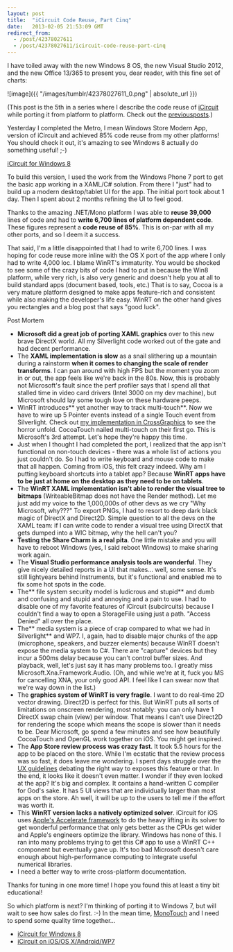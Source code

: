 ```yaml
---
layout: post
title:  "iCircuit Code Reuse, Part Cinq"
date:   2013-02-05 21:53:09 GMT
redirect_from:
  - /post/42378027611
  - /post/42378027611/icircuit-code-reuse-part-cinq
---
```




I have toiled away with the new Windows 8 OS, the new Visual Studio 2012, and the new Office 13/365 to present you, dear reader, with this fine set of charts:

![image]({{ "/images/tumblr/42378027611_0.png" | absolute_url }})

(This post is the 5th in a series where I describe the code reuse of [iCircuit](http://icircuitapp.com) while porting it from platform to platform. Check out the [previous](http://praeclarum.org/post/15789866032/icircuit-code-reuse-part-trois)[posts](http://praeclarum.org/post/31799384896/icircuit-code-reuse-the-fourth-edition).)

Yesterday I completed the Metro, I mean Windows Store Modern App, version of iCircuit and achieved 85% code reuse from my other platforms! You should check it out, it's amazing to see Windows 8 actually do something useful! ;-)

[iCircuit for Windows 8](http://apps.microsoft.com/windows/en-US/app/icircuit/4041b312-408b-4bea-9c16-c49529230173)

To build this version, I used the work from the Windows Phone 7 port to get the basic app working in a XAML/C# solution. From there I "just" had to build up a modern desktop/tablet UI for the app. The initial port took about 1 day. Then I spent about 2 months refining the UI to feel good.

Thanks to the amazing .NET/Mono platform I was able to **reuse 39,000** lines of code and had to **write 6,700 lines of platform dependent code**. These figures represent a **code reuse of 85%**. This is on-par with all my other ports, and so I deem it a success.

That said, I'm a little disappointed that I had to write 6,700 lines. I was hoping for code reuse more inline with the OS X port of the app where I only had to write 4,000 loc. I blame WinRT's immaturity. You would be shocked to see some of the crazy bits of code I had to put in because the Win8 platform, while very rich, is also very generic and doesn't help you at all to build standard apps (document based, tools, etc.) That is to say, Cocoa is a very mature platform designed to make apps feature-rich and consistent while also making the developer's life easy. WinRT on the other hand gives you rectangles and a blog post that says "good luck".

Post Mortem

* **Microsoft did a great job of porting XAML graphics** over to this new brave DirectX world. All my Silverlight code worked out of the gate and had decent performance.
* The **XAML implementation is slow** as a snail slithering up a mountain during a rainstorm **when it comes to changing the scale of render transforms**. I can pan around with high FPS but the moment you zoom in or out, the app feels like we're back in the 80s. Now, this is probably not Microsoft's fault since the perf profiler says that I spend all that stalled time in video card drivers (Intel 3000 on my dev machine), but Microsoft should lay some tough love on these hardware peeps.
* WinRT introduces** yet another way to track multi-touch**. Now we have to wire up 5 Pointer events instead of a single Touch event from Silverlight. Check out [my implementation in CrossGraphics](https://github.com/praeclarum/CrossGraphics/blob/master/src/XamlCanvas.cs#L345) to see the horror unfold. CocoaTouch nailed multi-touch on their first go. This is Microsoft's 3rd attempt. Let's hope they're happy this time.
* Just when I thought I had completed the port, I realized that the app isn't functional on non-touch devices - there was a whole list of actions you just couldn't do. So I had to write keyboard and mouse code to make that all happen. Coming from iOS, this felt crazy indeed. Why am I putting keyboard shortcuts into a tablet app? Because **WinRT apps have to be just at home on the desktop as they need to be on tablets**.
* The **WinRT XAML implementation isn't able to render the visual tree to bitmaps** (WriteableBitmap does not have the Render method). Let me just add my voice to the 1,000,000s of other devs as we cry "Why Microsoft, why???" To export PNGs, I had to resort to deep dark black magic of DirectX and Direct2D. Simple question to all the devs on the XAML team: if I can write code to render a visual tree using DirectX that gets dumped into a WIC bitmap, why the hell can't you?
* **Testing the Share Charm is a real pita**. One little mistake and you will have to reboot Windows (yes, I said reboot Windows) to make sharing work again.
* The **Visual Studio performance analysis tools are wonderful**. They give nicely detailed reports in a UI that makes... well, some sense. It's still lightyears behind Instruments, but it's functional and enabled me to fix some hot spots in the code.
* The** file system security model is ludicrous and stupid** and dumb and confusing and stupid and annoying and a pain to use. I had to disable one of my favorite features of iCircuit (subcircuits) because I couldn't find a way to open a StorageFile using just a path. "Access Denied" all over the place.
* The** media system is a piece of crap compared to what we had in Silverlight** and WP7. I, again, had to disable major chunks of the app (microphone, speakers, and buzzer elements) because WInRT doesn't expose the media system to C#. There are "capture" devices but they incur a 500ms delay because you can't control buffer sizes. And playback, well, let's just say it has many problems too. I greatly miss Microsoft.Xna.Framework.Audio. (Oh, and while we're at it, fuck you MS for cancelling XNA, your only good API. I feel like I can swear now that we're way down in the list.)
* The **graphics system of WinRT is very fragile**. I want to do real-time 2D vector drawing. Direct2D is perfect for this. But WinRT puts all sorts of limitations on onscreen rendering, most notably: you can only have 1 DirectX swap chain (view) per window. That means I can't use Direct2D for rendering the scope which means the scope is slower than it needs to be. Dear Microsoft, go spend a few minutes and see how beautifully CocoaTouch and OpenGL work together on iOS. You might get inspired.
* The **App Store review process was crazy fast**. It took 5.5 hours for the app to be placed on the store. While I'm ecstatic that the review process was so fast, it does leave me wondering. I spent days struggle over the [UX guidelines](http://msdn.microsoft.com/en-us/library/windows/apps/hh465424) debating the right way to exposes this feature or that. In the end, it looks like it doesn't even matter. I wonder if they even looked at the app? It's big and complex. It contains a hand-written C compiler for God's sake. It has 5 UI views that are individually larger than most apps on the store. Ah well, it will be up to the users to tell me if the effort was worth it.
* This **WinRT version lacks a natively optimized solver**. iCircuit for iOS uses [Apple's Accelerate framework](http://developer.apple.com/library/ios/#documentation/Performance/Conceptual/vecLib/Reference/reference.html#//apple_ref/doc/uid/TP40002498) to do the heavy lifting in its solver to get wonderful performance that only gets better as the CPUs get wider and Apple's engineers optimize the library. Windows has none of this. I ran into many problems trying to get this C# app to use a WinRT C++ component but eventually gave up. It's too bad Microsoft doesn't care enough about high-performance computing to integrate useful numerical libraries.
* I need a better way to write cross-platform documentation.

Thanks for tuning in one more time! I hope you found this at least a tiny bit educational!

So which platform is next? I'm thinking of porting it to Windows 7, but will wait to see how sales do first. :-) In the mean time, [MonoTouch](http://xamarin.com/monotouch) and I need to spend some quality time together...

* [iCircuit for Windows 8](http://apps.microsoft.com/windows/en-US/app/icircuit/4041b312-408b-4bea-9c16-c49529230173)
* [iCircuit on iOS/OS X/Android/WP7](http://icircuitapp.com)
